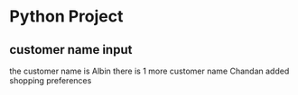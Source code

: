 # Python Project
## customer name input

the customer name is Albin
there is 1 more customer name Chandan
added shopping preferences
